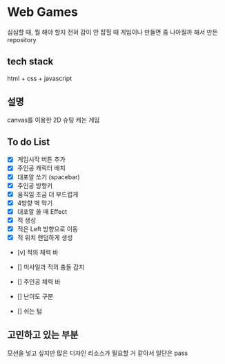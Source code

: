 # Web Games
심심할 때, 뭘 해야 할지 전혀 감이 안 잡힐 때
게임이나 만들면 좀 나아질까 해서 만든 repository

## tech stack
html + css + javascript

## 설명
canvas를 이용한 2D 슈팅 캐논 게임

## To do List

- [x] 게임시작 버튼 추가
- [x] 주인공 캐릭터 배치
- [x] 대포알 쏘기 (spacebar)
- [x] 주인공 방향키
- [x] 움직임 조금 더 부드럽게
- [x] 4방향 벽 막기
- [x] 대포알 쏠 때 Effect 
- [x] 적 생성
- [x] 적은 Left 방향으로 이동
- [x] 적 위치 랜덤하게 생성
- [v] 적의 체력 바

- [] 미사일과 적의 충돌 감지
- [] 주인공 체력 바
- [] 난이도 구분
- [] 쉬는 텀
## 고민하고 있는 부분
모션을 넣고 싶지만 많은 디자인 리소스가 필요할 거 같아서 일단은 pass